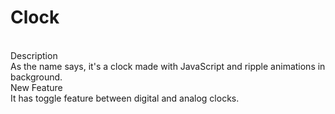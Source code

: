 # Clock
<br>
Description
<br>
As the name says, it's a clock made with JavaScript and ripple animations in background.
<br>
New Feature
<br>
It has toggle feature between digital and analog clocks.
